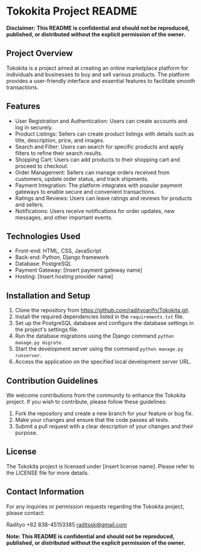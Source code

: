 # Tokokita Project README

**Disclaimer: This README is confidential and should not be reproduced, published, or distributed without the explicit permission of the owner.**

## Project Overview

Tokokita is a project aimed at creating an online marketplace platform for individuals and businesses to buy and sell various products. The platform provides a user-friendly interface and essential features to facilitate smooth transactions.

## Features

- User Registration and Authentication: Users can create accounts and log in securely.
- Product Listings: Sellers can create product listings with details such as title, description, price, and images.
- Search and Filter: Users can search for specific products and apply filters to refine their search results.
- Shopping Cart: Users can add products to their shopping cart and proceed to checkout.
- Order Management: Sellers can manage orders received from customers, update order status, and track shipments.
- Payment Integration: The platform integrates with popular payment gateways to enable secure and convenient transactions.
- Ratings and Reviews: Users can leave ratings and reviews for products and sellers.
- Notifications: Users receive notifications for order updates, new messages, and other important events.

## Technologies Used

- Front-end: HTML, CSS, JavaScript
- Back-end: Python, Django framework
- Database: PostgreSQL
- Payment Gateway: [Insert payment gateway name]
- Hosting: [Insert hosting provider name]

## Installation and Setup

1. Clone the repository from https://github.com/radityoarifn/Tokokita.git.
2. Install the required dependencies listed in the `requirements.txt` file.
3. Set up the PostgreSQL database and configure the database settings in the project's settings file.
4. Run the database migrations using the Django command `python manage.py migrate`.
5. Start the development server using the command `python manage.py runserver`.
6. Access the application on the specified local development server URL.

## Contribution Guidelines

We welcome contributions from the community to enhance the Tokokita project. If you wish to contribute, please follow these guidelines:

1. Fork the repository and create a new branch for your feature or bug fix.
2. Make your changes and ensure that the code passes all tests.
3. Submit a pull request with a clear description of your changes and their purpose.

## License

The Tokokita project is licensed under [insert license name]. Please refer to the LICENSE file for more details.

## Contact Information

For any inquiries or permission requests regarding the Tokokita project, please contact:

Radityo +62 838-45153385
raditssk@gmail.com

**Note: This README is confidential and should not be reproduced, published, or distributed without the explicit permission of the owner.**
